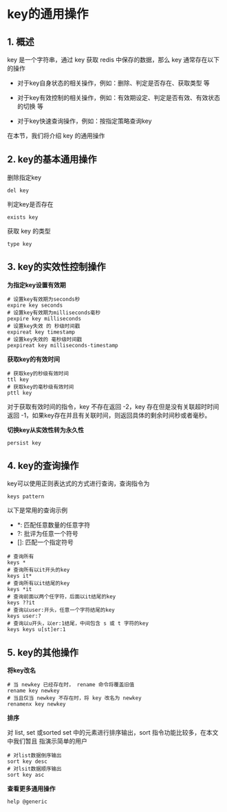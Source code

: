 # key的通用操作

## 1. 概述

key 是一个字符串，通过 key 获取 redis 中保存的数据，那么 key 通常存在以下的操作

- 对于key自身状态的相关操作，例如：删除、判定是否存在、获取类型 等

- 对于key有效控制的相关操作，例如：有效期设定、判定是否有效、有效状态的切换 等

- 对于key快速查询操作，例如：按指定策略查询key


在本节，我们将介绍 key 的通用操作

## 2. key的基本通用操作

删除指定key

```shell
del key
```

判定key是否存在

```shell
exists key
```


获取 key 的类型

```shell
type key
```


## 3. key的实效性控制操作

**为指定key设置有效期**

```shell
# 设置key有效期为seconds秒
expire key seconds
# 设置key有效期为milliseconds毫秒
pexpire key milliseconds
# 设置key失效 的 秒级时间戳
expireat key timestamp
# 设置key失效的 毫秒级时间戳
pexpireat key milliseconds-timestamp
```


**获取key的有效时间**

```shell
# 获取key的秒级有效时间
ttl key
# 获取key的毫秒级有效时间
pttl key
```

对于获取有效时间的指令，key 不存在返回 -2，key 存在但是没有关联超时时间返回 -1，如果key存在并且有关联时间，则返回具体的剩余时间秒或者毫秒。


**切换key从实效性转为永久性**

```shell
persist key
```

## 4. key的查询操作

key可以使用正则表达式的方式进行查询，查询指令为 

```shell
keys pattern
```

以下是常用的查询示例

- *: 匹配任意数量的任意字符
- ?: 批评为任意一个符号
- []: 匹配一个指定符号

```shell
# 查询所有
keys *
# 查询所有以it开头的key
keys it*
# 查询所有以it结尾的key
keys *it
# 查询前面以两个任字符，后面以it结尾的key
keys ??it
# 查询以user:开头，任意一个字符结尾的key
keys user:?
# 查询以u开头，以er:1结尾，中间包含 s 或 t 字符的key
keys keys u[st]er:1
```


## 5. key的其他操作

**将key改名**

```shell
# 当 newkey 已经存在时， rename 命令将覆盖旧值
rename key newkey
# 当且仅当 newkey 不存在时，将 key 改名为 newkey
renamenx key newkey
```



**排序**

对 list, set 或sorted set 中的元素进行排序输出，sort 指令功能比较多，在本文中我们暂且 指演示简单的用户

```shell
# 对list数据倒序输出
sort key desc
# 对lsit数据顺序输出
sort key asc
```



**查看更多通用操作**

```shell
help @generic
```








